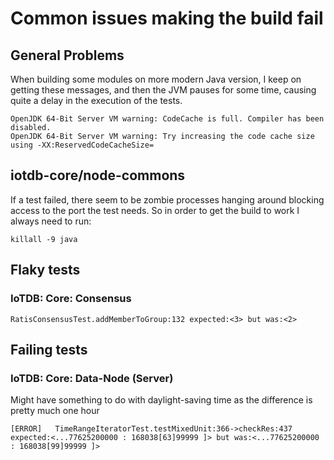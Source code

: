 <!--

    Licensed to the Apache Software Foundation (ASF) under one
    or more contributor license agreements.  See the NOTICE file
    distributed with this work for additional information
    regarding copyright ownership.  The ASF licenses this file
    to you under the Apache License, Version 2.0 (the
    "License"); you may not use this file except in compliance
    with the License.  You may obtain a copy of the License at

        http://www.apache.org/licenses/LICENSE-2.0

    Unless required by applicable law or agreed to in writing,
    software distributed under the License is distributed on an
    "AS IS" BASIS, WITHOUT WARRANTIES OR CONDITIONS OF ANY
    KIND, either express or implied.  See the License for the
    specific language governing permissions and limitations
    under the License.

-->
# Common issues making the build fail

## General Problems

When building some modules on more modern Java version, I keep on getting these messages, and then the JVM pauses for some time, causing quite a delay in the execution of the tests.

    OpenJDK 64-Bit Server VM warning: CodeCache is full. Compiler has been disabled.
    OpenJDK 64-Bit Server VM warning: Try increasing the code cache size using -XX:ReservedCodeCacheSize=

## iotdb-core/node-commons

If a test failed, there seem to be zombie processes hanging around blocking access to the port the test needs. So in order to get the build to work I always need to run:

    killall -9 java

## Flaky tests

### IoTDB: Core: Consensus

    RatisConsensusTest.addMemberToGroup:132 expected:<3> but was:<2>

## Failing tests

### IoTDB: Core: Data-Node (Server)

Might have something to do with daylight-saving time as the difference is pretty much one hour

    [ERROR]   TimeRangeIteratorTest.testMixedUnit:366->checkRes:437 expected:<...77625200000 : 168038[63]99999 ]> but was:<...77625200000 : 168038[99]99999 ]>
